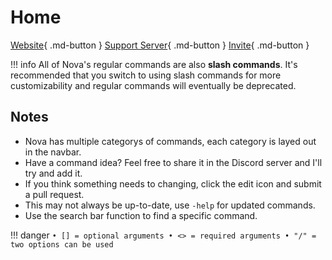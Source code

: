 # Home

[Website](https://larkx.xyz/nova){ .md-button }
[Support Server](https://larkx.xyz/discord){ .md-button }
[Invite](https://discord.com/api/oauth2/authorize?client_id=747110024672837652&permissions=8&scope=bot%20applications.commands){ .md-button }

!!! info
    All of Nova's regular commands are also **slash commands**.
    It's recommended that you switch to using slash commands for more customizability and regular commands will eventually be deprecated. 

## Notes

- Nova has multiple categorys of commands, each category is layed out in the navbar.
- Have a command idea? Feel free to share it in the Discord server and I'll try and add it.
- If you think something needs to changing, click the edit icon and submit a pull request.
- This may not always be up-to-date, use `-help` for updated commands.
- Use the search bar function to find a specific command.

!!! danger
    ```
    • [] = optional arguments
    • <> = required arguments
    • "/" = two options can be used
    ```